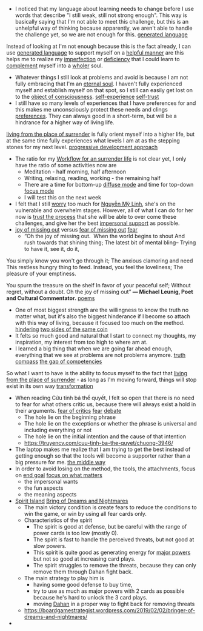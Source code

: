 - I noticed that my language about learning needs to change before I use words that describe "I still weak, still not strong enough". This way is basically saying that I'm not able to meet this challenge, but this is an unhelpful way of thinking because apparently, we aren't able to handle the challenge yet, so we are not enough for this. [generated language](<generated language.md>) 

Instead of looking at I'm not enough because this is the fact already, I can use [generated language](<generated language.md>) to support myself on a [helpful manner](<helpful manner.md>) are this helps me to realize my [imperfection](<imperfection.md>) or [deficiency](<deficiency.md>) that I could learn to [complement](<complement.md>) myself into a [wholer](<wholer.md>) soul.
- Whatever things I still look at problems and avoid is because I am not fully embracing that I'm an [eternal soul](<eternal soul.md>). I haven't fully experienced myself and establish myself on that spot, so I still can easily get lost on to the [object of consciousness](<object of consciousness.md>). [self-experience](<self-experience.md>) [self-trust](<self-trust.md>)
- I still have so many levels of experiences that I have preferences for and this makes me unconsciously protect these needs and clings [preferences](<preferences.md>). They can always good in a short-term, but will be a hindrance for a higher way of living life. 

[living from the place of surrender](<living from the place of surrender.md>) is fully orient myself into a higher life, but at the same time fully experiences what levels I am at as the stepping stones for my next level. [progressive development approach](<progressive development approach.md>)
- The ratio for my [Workflow for an surrender life](<Workflow for an surrender life.md>) is not clear yet, I only have the ratio of some activities now are
    - Meditation - half morning, half afternoon
    - Writing, relaxing, reading, working - the remaining half
    - There are a time for bottom-up [diffuse mode](<diffuse mode.md>) and time for top-down [focus mode](<focus mode.md>)
    - I will test this on the next week
- I felt that I still [worry](<worry.md>) too much for [Nguyễn Mỹ Linh](<Nguyễn Mỹ Linh.md>), she's on the vulnerable and overwhelm stages. However, all of what I can do for her now is [trust the process](<trust the process.md>) that she will be able to over come these challenges, and give her the best [impersonal support](<impersonal support.md>) as possible. 
- [joy of missing out](<joy of missing out.md>) versus [fear of missing out](<fear of missing out.md>) [fear](<fear.md>)
    - “Oh the joy of missing out. 
When the world begins to shout
And rush towards that shining thing;
The latest bit of mental bling–
Trying to have it, see it, do it,

You simply know you won't go through it;
The anxious clamoring and need
This restless hungry thing to feed.
Instead, you feel the loveliness;
The pleasure of your emptiness.

You spurn the treasure on the shelf
In favor of your peaceful self;
Without regret, without a doubt.
Oh the joy of missing out”
**— Michael Leunig, Poet and Cultural Commentator.** [poems](<poems.md>)
- One of most biggest strength are the willingness to know the truth no matter what, but it's also the biggest hinderance if I become so attach with this way of living, because it focused too much on the method. [hindering](<hindering.md>) [two sides of the same coin](<two sides of the same coin.md>)
- It felts so much good and natural that I start to connect my thoughts, my inspiration, my interest from too high to where am at.
- I learned a big thing that when we are going far ahead enough, everything that we see at problems are not problems anymore. [truth compass](<truth compass.md>) [the gap of competencies](<the gap of competencies.md>)

So what I want to have is the ability to focus myself to the fact that [living from the place of surrender](<living from the place of surrender.md>)
    - as long as I'm moving forward, things will stop exist in its own way [transformation](<transformation.md>)
- When reading Cửu tinh bá thể quyết, I felt so open that there is no need to fear for what others critic us, because there will always exist a hold in their arguments. [fear of critics](<fear of critics.md>) [fear](<fear.md>) [debate](<debate.md>)
    - The hole lie on the beginning phrase
    - The hole lie on the exceptions or whether the phrase is universal and including everything or not
    - The hole lie on the initial intention and the cause of that intention
    - https://truyencv.com/cuu-tinh-ba-the-quyet/chuong-3946/
- The laptop makes me realize that I am trying to get the best instead of getting enough so that the tools will become a supporter rather than a big pressure for me. [the middle way](<the middle way.md>)
- In order to avoid losing on the method, the tools, the attachments, focus on [end goal](<end goal.md>) [focus on what matters](<focus on what matters.md>)
    - the impersonal wants
    - the fun aspects
    - the meaning aspects
- [Spirit Island](<Spirit Island.md>) [Bring of Dreams and Nightmares](<Bring of Dreams and Nightmares.md>)
    - The main victory condition is create fears to reduce the conditions to win the game, or win by using all fear cards only. 
    - Characteristics of the spirit
        - The spirit is good at defense, but be careful with the range of power cards is too low (mostly 0).
        - The spirit is fast to handle the perceived threats, but not good at slow powers.
        - This spirit is quite good as generating energy for [major powers](<major powers.md>) but not so good at increasing card plays.
        - The spirit struggles to remove the threats, because they can only remove them through Dahan fight back.
    - The main strategy to play him is 
        - having some good defense to buy time, 
        - try to use as much as major powers with 2 cards as possible because he's hard to unlock the 3 card plays.
        - moving [Dahan](<Dahan.md>) in a proper way to fight back for removing threats
    - https://boardgamestrategist.wordpress.com/2019/02/02/bringer-of-dreams-and-nightmares/
- 
